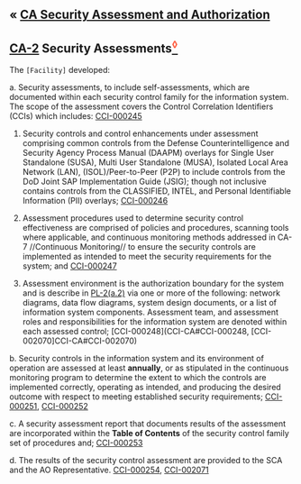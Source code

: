 &laquo; [CA Security Assessment and Authorization](index.md)
---

## [CA-2](CCI-CA#CA-2) Security Assessments[<sup style="color:tomato">&loz;</sup>](CA0200)
The `[Facility]` developed:

a. Security assessments, to include self-assessments, which are documented within each security control family for the information system. The scope of the assessment covers the Control Correlation Identifiers (CCIs) which includes: [CCI-000245](CCI-CA#CCI-000245)

  1. Security controls and control enhancements under assessment comprising common controls from the Defense Counterintelligence and Security Agency Process Manual (DAAPM) overlays for Single User Standalone (SUSA), Multi User Standalone (MUSA), Isolated Local Area Network (LAN), (ISOL)/Peer-to-Peer (P2P) to include controls from the DoD Joint SAP Implementation Guide (JSIG); though not inclusive contains controls from the CLASSIFIED, INTEL, and Personal Identifiable Information (PII) overlays; [CCI-000246](CCI-CA#CCI-000246)

  2. Assessment procedures used to determine security control effectiveness are comprised of policies and procedures, scanning tools where applicable, and continuous monitoring methods addressed in CA-7 //Continuous Monitoring// to ensure the security controls are implemented as intended to meet the security requirements for the system; and [CCI-000247](CCI-CA#CCI-000247)

  3. Assessment environment is the authorization boundary for the system and is describe in [PL-2(a.2)](../PL-2) via one or more of the following: network diagrams, data flow diagrams, system design documents, or a list of information system components. Assessment team, and assessment roles and responsibilities for the information system are denoted within each assessed control; [CCI-000248](CCI-CA#CCI-000248, [CCI-002070]CCI-CA#CCI-002070)

b. Security controls in the information system and its environment of operation are assessed at least **annually**, or as stipulated in the continuous monitoring program to determine the extent to which the controls are implemented correctly, operating as intended, and producing the desired outcome with respect to meeting established security requirements; [CCI-000251](CCI-CA#CCI-000251), [CCI-000252](CCI-CA#CCI-000252)

c. A security assessment report that documents results of the assessment are incorporated within the **Table of Contents** of the security control family set of procedures and; [CCI-000253](CCI-CA#CCI-000253)

d. The results of the security control assessment are provided to the SCA and the AO Representative. [CCI-000254](CCI-CA#CCI-000254), [CCI-002071](CCI-CA#CCI-002071)
